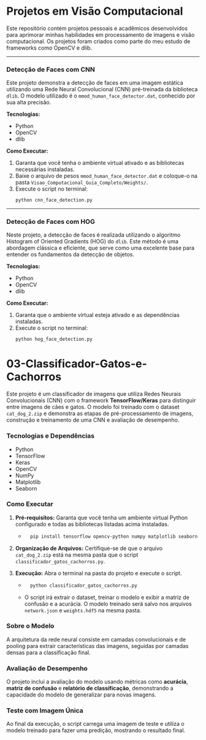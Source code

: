 # Projetos em Visão Computacional

Este repositório contém projetos pessoais e acadêmicos desenvolvidos para aprimorar minhas habilidades em processamento de imagens e visão computacional. Os projetos foram criados como parte do meu estudo de frameworks como OpenCV e dlib.

---

### Detecção de Faces com CNN

Este projeto demonstra a detecção de faces em uma imagem estática utilizando uma Rede Neural Convolucional (CNN) pré-treinada da biblioteca `dlib`. O modelo utilizado é o `mmod_human_face_detector.dat`, conhecido por sua alta precisão.

**Tecnologias:**
- Python
- OpenCV
- dlib

**Como Executar:**
1.  Garanta que você tenha o ambiente virtual ativado e as bibliotecas necessárias instaladas.
2.  Baixe o arquivo de pesos `mmod_human_face_detector.dat` e coloque-o na pasta `Visao_Computacional_Guia_Completo/Weights/`.
3.  Execute o script no terminal:
    ```bash
    python cnn_face_detection.py
    ```

---

### Detecção de Faces com HOG

Neste projeto, a detecção de faces é realizada utilizando o algoritmo Histogram of Oriented Gradients (HOG) do `dlib`. Este método é uma abordagem clássica e eficiente, que serve como uma excelente base para entender os fundamentos da detecção de objetos.

**Tecnologias:**
- Python
- OpenCV
- dlib

**Como Executar:**
1.  Garanta que o ambiente virtual esteja ativado e as dependências instaladas.
2.  Execute o script no terminal:
    ```bash
    python hog_face_detection.py
    ```

# 03-Classificador-Gatos-e-Cachorros

Este projeto é um classificador de imagens que utiliza Redes Neurais Convolucionais (CNN) com o framework **TensorFlow/Keras** para distinguir entre imagens de cães e gatos. O modelo foi treinado com o dataset `cat_dog_2.zip` e demonstra as etapas de pré-processamento de imagens, construção e treinamento de uma CNN e avaliação de desempenho.

### Tecnologias e Dependências

* Python
* TensorFlow
* Keras
* OpenCV
* NumPy
* Matplotlib
* Seaborn

### Como Executar

1.  **Pré-requisitos:** Garanta que você tenha um ambiente virtual Python configurado e todas as bibliotecas listadas acima instaladas.
    * ```bash
        pip install tensorflow opencv-python numpy matplotlib seaborn
        ```

2.  **Organização de Arquivos:** Certifique-se de que o arquivo `cat_dog_2.zip` está na mesma pasta que o script `classificador_gatos_cachorros.py`.

3.  **Execução:** Abra o terminal na pasta do projeto e execute o script.
    * ```bash
        python classificador_gatos_cachorros.py
        ```
    * O script irá extrair o dataset, treinar o modelo e exibir a matriz de confusão e a acurácia. O modelo treinado será salvo nos arquivos `network.json` e `weights.hdf5` na mesma pasta.

### Sobre o Modelo

A arquitetura da rede neural consiste em camadas convolucionais e de pooling para extrair características das imagens, seguidas por camadas densas para a classificação final.

### Avaliação de Desempenho

O projeto inclui a avaliação do modelo usando métricas como **acurácia**, **matriz de confusão** e **relatório de classificação**, demonstrando a capacidade do modelo de generalizar para novas imagens.

### Teste com Imagem Única

Ao final da execução, o script carrega uma imagem de teste e utiliza o modelo treinado para fazer uma predição, mostrando o resultado final.
